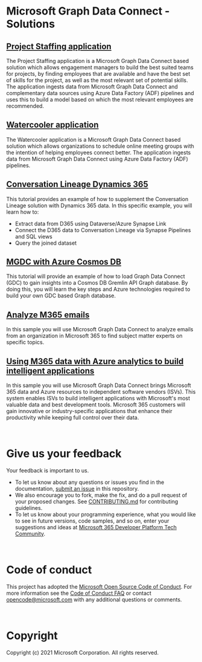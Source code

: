 # Microsoft Graph Data Connect - Solutions

## [Project Staffing application](solutions/projectstaffing/README.MD)

The Project Staffing application is a Microsoft Graph Data Connect based solution which allows engagement managers to build the best suited teams for projects, by finding employees that are available and have the best set of skills for the project, as well as the most relevant set of potential skills. The application ingests data from Microsoft Graph Data Connect and complementary data sources using Azure Data Factory (ADF) pipelines and uses this to build a model based on which the most relevant employees are recommended.

## [Watercooler application](solutions/watercooler/README.MD)

The Watercooler application is a Microsoft Graph Data Connect based solution which allows organizations to schedule
online meeting groups with the intention of helping employees connect better. The application ingests data from
Microsoft Graph Data Connect using Azure Data Factory (ADF)
pipelines.

## [Conversation Lineage Dynamics 365](solutions/conversation-lineage-D365/README.MD)

This tutorial provides an example of how to supplement the Conversation Lineage solution with Dynamics 365 data. In this specific example, you will learn how to:
* Extract data from D365 using Dataverse/Azure Synapse Link
* Connect the D365 data to Conversation Lineage via Synapse Pipelines and SQL views
* Query the joined dataset

## [MGDC with Azure Cosmos DB](solutions/mgdc-cosmos/README.md)

This tutorial will provide an example of how to load Graph Data Connect (GDC) to gain insights into a Cosmos DB Gremlin API Graph database. By doing this, you will learn the key steps and Azure technologies required to build your own GDC based Graph database.

## [Analyze M365 emails](solutions/moveM365datatoAzure/README.md)

In this sample you will use Microsoft Graph Data Connect to analyze emails from an organization in Microsoft 365 to find subject matter experts on specific topics.

## [Using M365 data with Azure analytics to build intelligent applications](solutions/whoknowswho/README.md)

In this sample you will use Microsoft Graph Data Connect brings Microsoft 365 data and Azure resources to independent software vendors (ISVs). This system enables ISVs to build intelligent applications with Microsoft's most valuable data and best development tools. Microsoft 365 customers will gain innovative or industry-specific applications that enhance their productivity while keeping full control over their data.

<br />

# Give us your feedback

Your feedback is important to us.

- To let us know about any questions or issues you find in the documentation, [submit an issue](https://github.com/microsoftgraph/dataconnect-solutions/issues) in this repository.
- We also encourage you to fork, make the fix, and do a pull request of your proposed changes. See [CONTRIBUTING.md](CONTRIBUTING.md) for contributing guidelines.
- To let us know about your programming experience, what you would like to see in future versions, code samples, and so on, enter your suggestions and ideas at [Microsoft 365 Developer Platform Tech Community](https://techcommunity.microsoft.com/t5/microsoft-365-developer-platform/idb-p/Microsoft365DeveloperPlatform/label-name/Microsoft%20Graph).

<br />

# Code of conduct

This project has adopted the [Microsoft Open Source Code of Conduct](https://opensource.microsoft.com/codeofconduct/). For more information see the [Code of Conduct FAQ](https://opensource.microsoft.com/codeofconduct/faq/) or contact [opencode@microsoft.com](mailto:opencode@microsoft.com) with any additional questions or comments.

<br />

# Copyright

Copyright (c) 2021 Microsoft Corporation. All rights reserved.
